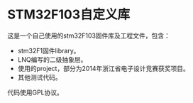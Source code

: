 STM32F103自定义库
==============
这是一个自己使用的stm32F103固件库及工程文件，包含：
* stm32F1固件library。
* LNQ编写的二级抽象层。
* 使用的project，部分为2014年浙江省电子设计竞赛获奖项目。
* 其他测试代码。

代码使用GPL协议。
